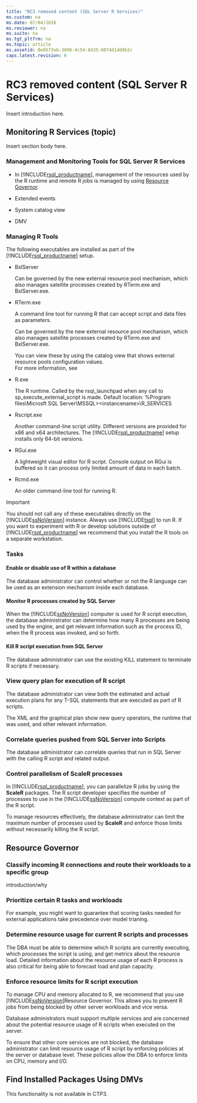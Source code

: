 ```yaml
---
title: "RC3 removed content (SQL Server R Services)"
ms.custom: na
ms.date: 07/04/2016
ms.reviewer: na
ms.suite: na
ms.tgt_pltfrm: na
ms.topic: article
ms.assetid: 0e6573eb-3098-4c54-8435-8074d1dd9b2c
caps.latest.revision: 6
---
```

# RC3 removed content (SQL Server R Services)
Insert introduction here.  
  
## Monitoring R Services (topic)  
 Insert section body here.  
  
### Management and Monitoring Tools for SQL Server R Services  
  
-   In [!INCLUDE[rsql_productname](../../Topics/TopicNameContainA/includes/rsql_productname_md.md)], management of the resources used by the R runtime and remote R jobs is managed by using [Resource Governor](../../Topics/TopicNameNotContainA/Resource-Governor.md).  
  
-   Extended events  
  
-   System catalog view  
  
-   DMV  
  
### Managing R Tools  
 The following executables are installed as part of the [!INCLUDE[rsql_productname](../../Topics/TopicNameContainA/includes/rsql_productname_md.md)] setup.  
  
-   BxlServer  
  
     Can be governed by the new external resource pool mechanism, which also manages satellite processes created by RTerm.exe and  BxlServer.exe.  
  
-   RTerm.exe  
  
     A command line tool for running R that can accept script and data files as parameters.  
  
     Can be governed by the new external resource pool mechanism, which also manages satellite processes created by RTerm.exe and  BxlServer.exe.  
  
     You can view these by using the catalog view that shows external resource pools configuration values.  
    For more information, see  
  
-   R.exe  
  
     The R runtime. Called by the rsql_launchpad when any call to sp_execute_external_script is made. Default location: %Program files\Microsft SQL Server\MSSQL><instancename\>\R_SERVICES  
  
-   Rscript.exe  
  
     Another command-line script utility. Different versions are provided for x86 and x64 architectures. The [!INCLUDE[rsql_productname](../../Topics/TopicNameContainA/includes/rsql_productname_md.md)] setup installs only 64-bit versions.  
  
-   RGui.exe  
  
     A lightweight visual editor for R script. Console output on RGui is buffered so it can process only limited amount of data in each batch.  
  
-   Rcmd.exe  
  
     An older command-line tool for running R.  
  
> [!IMPORTANT]  
>  You should not call any of these executables directly on the [!INCLUDE[ssNoVersion](../../Topics/TopicNameContainA/includes/ssNoVersion_md.md)] instance. Always use [!INCLUDE[tsql](../../Topics/TopicNameContainA/includes/tsql_md.md)] to run R. If you want to experiment with R or develop solutions outside of [!INCLUDE[rsql_productname](../../Topics/TopicNameContainA/includes/rsql_productname_md.md)] we recommend that you install the R tools on a separate workstation.  
  
### Tasks  
  
#### Enable or disable use of R within a database  
 The database administrator can control whether or not the R language can be used as an extension mechanism inside each database.  
  
#### Monitor R processes created by SQL Server  
 When the [!INCLUDE[ssNoVersion](../../Topics/TopicNameContainA/includes/ssNoVersion_md.md)] computer is used for R script execution, the database administrator can determine how many R processes are being used by the engine, and get relevant information such as the process ID, when the R process was invoked, and so forth.  
  
#### Kill R script execution from SQL Server  
 The database administrator can use the existing KILL statement to terminate R scripts if necessary.  
  
### View query plan for execution of R script  
 The database administrator can view both the estimated and actual execution plans for any T-SQL statements that are executed as part of  R scripts.  
  
 The XML and the graphical plan show new query operators, the runtime that was used, and other relevant information.  
  
### Correlate queries pushed from SQL Server into Scripts  
 The database administrator can correlate queries that run in SQL Server with the calling R script and related output.  
  
### Control parallelism of ScaleR processes  
 In [!INCLUDE[rsql_productname](../../Topics/TopicNameContainA/includes/rsql_productname_md.md)], you can parallelize R jobs by using the **ScaleR** packages. The R script developer specifies the number of processes to use in the [!INCLUDE[ssNoVersion](../../Topics/TopicNameContainA/includes/ssNoVersion_md.md)] compute context as part of the R script.  
  
 To manage resources effectively, the database administrator can limit the maximum number of processes used by **ScaleR** and enforce those limits without necessarily killing the R script.  
  
## Resource Governor  
  
### Classify incoming R connections and route their workloads to a specific group  
 introduction/why  
  
### Prioritize certain R tasks and workloads  
 For example, you might want to guarantee that scoring tasks needed for external applications take precedence over model trianing.  
  
### Determine resource usage for current R scripts and processes  
 The DBA must be able to determine which R scripts are currently executing, which processes the script is using, and  get metrics about the resource load. Detailed information about the resource usage of each R process is also critical for being able to forecast load and plan capacity.  
  
### Enforce resource limits for R script execution  
 To manage CPU and memory allocated to R, we recommend that you use [!INCLUDE[ssNoVersion](../../Topics/TopicNameContainA/includes/ssNoVersion_md.md)]Resource Governor. This allows you to prevent R jobs from being blocked by other server workloads and vice versa.  
  
 Database administrators must support multiple services and are concerned about the potential resource usage of R scripts when executed on the server.  
  
 To ensure that other core services are not blocked, the database administrator can limit resource usage of R script by enforcing policies at the server or database level. These policies allow the DBA to enforce limits on CPU, memory and I/O.  
  
## Find Installed Packages Using DMVs  
 This functionality is not available in CTP3.